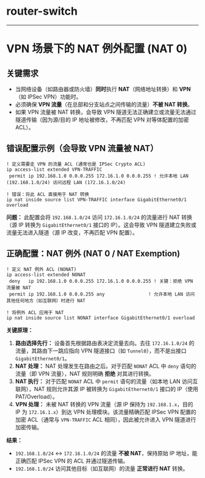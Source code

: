 # router-switch

---

# VPN 场景下的 NAT 例外配置 (NAT 0)

## 关键需求

*   当网络设备（如路由器或防火墙）**同时**执行 **NAT**（网络地址转换）和 **VPN**（如 IPSec VPN）功能时。
*   必须确保 **VPN 流量**（在总部和分支站点之间传输的流量）**不被 NAT 转换**。
*   如果 VPN 流量被 NAT 转换，会导致 VPN 隧道无法正确建立或流量无法通过隧道传输（因为源/目的 IP 地址被修改，不再匹配 VPN 对等体配置的加密 ACL）。

## 错误配置示例（会导致 VPN 流量被 NAT）

```cisco
! 定义需要走 VPN 的流量 ACL (通常也是 IPSec Crypto ACL)
ip access-list extended VPN-TRAFFIC
 permit ip 192.168.1.0 0.0.0.255 172.16.1.0 0.0.0.255 ! 允许本地 LAN (192.168.1.0/24) 访问远程 LAN (172.16.1.0/24)

! 错误：将此 ACL 直接用于 NAT 转换
ip nat inside source list VPN-TRAFFIC interface GigabitEthernet0/1 overload
```

**问题：** 此配置会将 `192.168.1.0/24` 访问 `172.16.1.0/24` 的流量进行 NAT 转换（源 IP 转换为 `GigabitEthernet0/1` 接口的 IP）。这会导致 VPN 隧道建立失败或流量无法进入隧道（源 IP 改变，不再匹配 VPN 配置）。

## 正确配置：NAT 例外 (NAT 0 / NAT Exemption)

```cisco
! 定义 NAT 例外 ACL (NONAT)
ip access-list extended NONAT
 deny   ip 192.168.1.0 0.0.0.255 172.16.1.0 0.0.0.255 ! 关键：拒绝 VPN 流量被 NAT
 permit ip 192.168.1.0 0.0.0.255 any                ! 允许本地 LAN 访问其他任何地方（如互联网）时进行 NAT

! 将例外 ACL 应用于 NAT
ip nat inside source list NONAT interface GigabitEthernet0/1 overload
```

**关键原理：**

1.  **路由选择先行：** 设备首先根据路由表决定流量去向。去往 `172.16.1.0/24` 的流量，其路由下一跳应指向 VPN 隧道接口（如 `Tunnel0`），而不是出接口 `GigabitEthernet0/1`。
2.  **NAT 处理：** NAT 处理发生在路由之后。对于匹配 `NONAT` ACL 中 `deny` 语句的流量（即 VPN 流量），NAT 规则明确 **拒绝** 对其进行转换。
3.  **NAT 执行：** 对于匹配 `NONAT` ACL 中 `permit` 语句的流量（如本地 LAN 访问互联网），NAT 规则允许其源 IP 被转换为 `GigabitEthernet0/1` 接口的 IP（使用 PAT/Overload）。
4.  **VPN 处理：** 未被 NAT 转换的 VPN 流量（源 IP 保持为 `192.168.1.x`，目的 IP 为 `172.16.1.x`）到达 VPN 处理模块。该流量精确匹配 IPSec VPN 配置的加密 ACL（通常与 `VPN-TRAFFIC` ACL 相同），因此被允许进入 VPN 隧道进行加密传输。

**结果：**
*   `192.168.1.0/24` <-> `172.16.1.0/24` 的流量 **不被 NAT**，保持原始 IP 地址，能正确匹配 IPSec VPN 的 ACL 并通过隧道传输。
*   `192.168.1.0/24` 访问其他目标（如互联网）的流量 **正常进行 NAT** 转换。